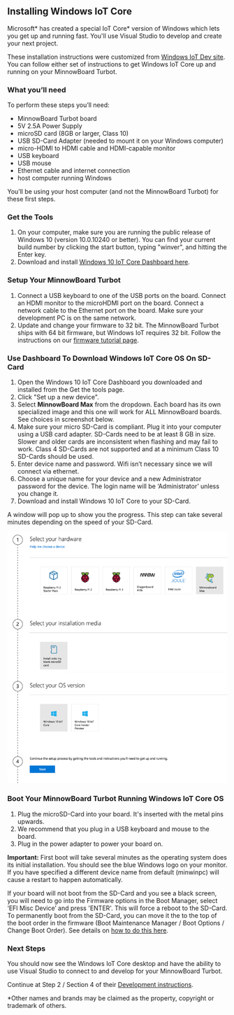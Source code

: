## Installing Windows IoT Core

Microsoft* has created a special IoT Core* version of Windows which lets you get up and 
running fast. You'll use Visual Studio to develop and create your next project.

These installation instructions were customized from [Windows IoT Dev site](https://developer.microsoft.com/en-us/windows/iot).
You can follow either set of instructions to get Windows IoT Core up and running
on your MinnowBoard Turbot.

### What you’ll need
To perform these steps you’ll need:

- MinnowBoard Turbot board
- 5V 2.5A Power Supply
- microSD card (8GB or larger, Class 10)
- USB SD-Card Adapter (needed to mount it on your Windows computer)
- micro-HDMI to HDMI cable and HDMI-capable monitor
- USB keyboard
- USB mouse
- Ethernet cable and internet connection
- host computer running Windows

You’ll be using your host computer (and not the MinnowBoard Turbot) for these first steps.

### Get the Tools
1.  On your computer, make sure you are running the public release of Windows 10 
    (version 10.0.10240 or better). You can find your current build number by 
    clicking the start button, typing "winver", and hitting the Enter key.
1.  Download and install [Windows 10 IoT Core Dashboard here](http://go.microsoft.com/fwlink/?LinkID=708576).


### Setup Your MinnowBoard Turbot
1.  Connect a USB keyboard to one of the USB ports on the board. Connect an HDMI 
    monitor to the microHDMI port on the board. Connect a network cable to the 
    Ethernet port on the board. Make sure your development PC is on the same network.
1.  Update and change your firmware to 32 bit. The MinnowBoard Turbot ships with 
    64 bit firmware, but Windows IoT requires 32 bit. Follow the instructions 
    on our [firmware tutorial page](tutorials/updating_your_firmware).


### Use Dashboard To Download Windows IoT Core OS On SD-Card
1.  Open the Windows 10 IoT Core Dashboard you downloaded and installed from the 
    Get the tools page.
1.  Click "Set up a new device".
1.  Select **MinnowBoard Max** from the dropdown. Each board has its own specialized 
    image and this one will work for ALL MinnowBoard boards. See choices in 
    screenshot below.
1.  Make sure your micro SD-Card is compliant. Plug it into your computer using a 
    USB card adapter. SD-Cards need to be at least 8 GB in size. Slower and older 
    cards are inconsistent when flashing and may fail to work. Class 4 SD-Cards 
    are not supported and at a minimum Class 10 SD-Cards should be used.
1.  Enter device name and password. Wifi isn’t necessary since we will connect 
    via ethernet.
1.  Choose a unique name for your device and a new Administrator password for the 
    device.  The login name will be ‘Administrator’ unless you change it.
1.  Download and install Windows 10 IoT Core to your SD-Card.

A window will pop up to show you the progress. This step can take several minutes 
depending on the speed of your SD-Card.

![image](elements/tuto-reader/tutorials/installing-windows-iot-on-minnowboard-turbot/docs/ms-dashboard.png)

### Boot Your MinnowBoard Turbot Running Windows IoT Core OS
1.  Plug the microSD-Card into your board. It's inserted with the metal pins upwards.
1.  We recommend that you plug in a USB keyboard and mouse to the board.
1.  Plug in the power adapter to power your board on.

**Important:**
First boot will take several minutes as the operating system does its initial 
installation. You should see the blue Windows logo on your monitor. If you have 
specified a different device name from default (minwinpc) will cause a restart 
to happen automatically.

If your board will not boot from the SD-Card and you see a black screen, you will 
need to go into the Firmware options in the Boot Manager, select ‘EFI Misc Device’ 
and press 'ENTER'. This will force a reboot to the SD-Card. To permanently boot 
from the SD-Card, you can move it the to the top of the boot order in the 
firmware (Boot Maintenance Manager / Boot Options / Change Boot Order). See details 
on [how to do this here](tutorials/updating_your_firmware).

### Next Steps
You should now see the Windows IoT Core desktop and have the ability to use Visual 
Studio to connect to and develop for your MinnowBoard Turbot.

Continue at Step 2 / Section 4 of their [Development instructions](https://developer.microsoft.com/en-us/windows/iot/Docs/GetStarted/mbm/sdcard/stable/getstartedstep2).

\*Other names and brands may be claimed as the property, copyright or trademark of others.


